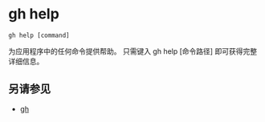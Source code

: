 # gh help

```
gh help [command]
```

为应用程序中的任何命令提供帮助。 只需键入 gh help [命令路径] 即可获得完整详细信息。

## 另请参见

- [gh](/gh)